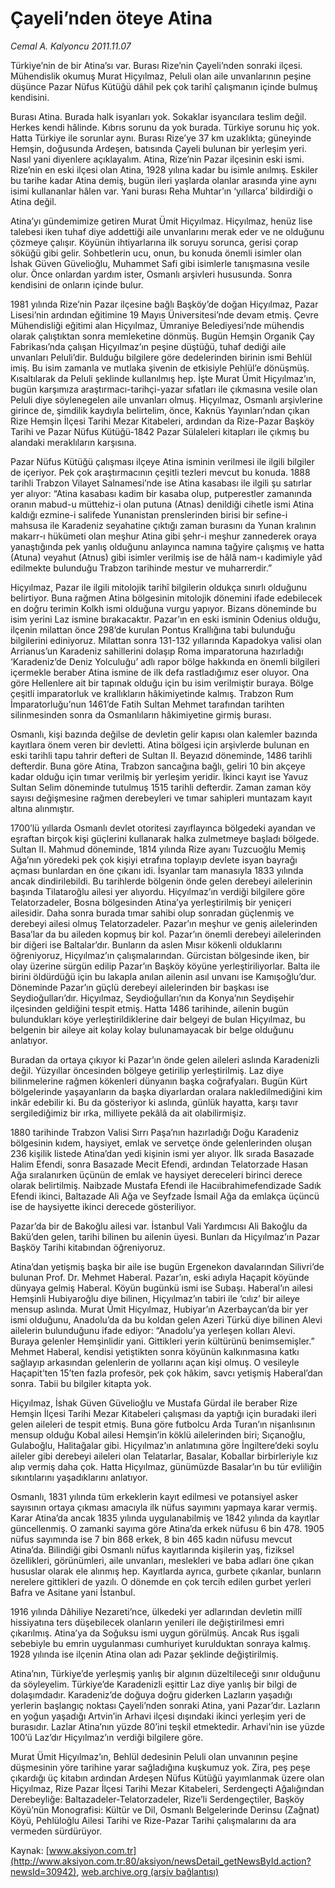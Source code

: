 # Çayeli’nden öteye Atina

*Cemal A. Kalyoncu 2011.11.07*

<font class="agenda2NewsSpot">
 Türkiye’nin de bir Atina’sı var. Burası Rize’nin Çayeli’nden sonraki ilçesi. Mühendislik okumuş Murat Hiçyılmaz, Peluli olan aile unvanlarının peşine düşünce Pazar Nüfus Kütüğü dâhil pek çok tarihî çalışmanın içinde bulmuş kendisini.
</font>
<font class="newsDetail">
 <p>
  Burası Atina. Burada halk isyanları yok. Sokaklar isyancılara teslim değil. Herkes kendi hâlinde. Kıbrıs sorunu da yok burada. Türkiye sorunu hiç yok. Hatta Türkiye ile sorunlar aynı. Burası Rize’ye 37 km uzaklıkta; güneyinde Hemşin, doğusunda Ardeşen, batısında Çayeli bulunan bir yerleşim yeri. Nasıl yani diyenlere açıklayalım. Atina, Rize’nin Pazar ilçesinin eski ismi. Rize’nin en eski ilçesi olan Atina, 1928 yılına kadar bu isimle anılmış. Eskiler bu tarihe kadar Atina demiş, bugün ileri yaşlarda olanlar arasında yine aynı isimi kullananlar hâlen var. Yani burası Reha Muhtar’ın ‘yıllarca’ bildirdiği o Atina değil.
 </p>
 <p>
  Atina’yı gündemimize getiren Murat Ümit Hiçyılmaz. Hiçyılmaz, henüz lise talebesi iken tuhaf diye addettiği aile unvanlarını merak eder ve ne olduğunu çözmeye çalışır. Köyünün ihtiyarlarına ilk soruyu sorunca, gerisi çorap söküğü gibi gelir. Sohbetlerin ucu, onun, bu konuda önemli isimler olan İshak Güven Güvelioğlu, Muhammet Safi gibi isimlerle tanışmasına vesile olur. Önce onlardan yardım ister, Osmanlı arşivleri hususunda. Sonra kendisini de onların içinde bulur.
 </p>
 <p>
  1981 yılında Rize’nin Pazar ilçesine bağlı Başköy’de doğan Hiçyılmaz, Pazar Lisesi’nin ardından eğitimine 19 Mayıs Üniversitesi’nde devam etmiş. Çevre Mühendisliği eğitimi alan Hiçyılmaz, Ümraniye Belediyesi’nde mühendis olarak çalıştıktan sonra memleketine dönmüş. Bugün Hemşin Organik Çay Fabrikası’nda çalışan Hiçyılmaz’ın peşine düştüğü, tuhaf dediği aile unvanları Peluli’dir. Bulduğu bilgilere göre dedelerinden birinin ismi Behlül imiş. Bu isim zamanla ve mutlaka şivenin de etkisiyle Pehlül’e dönüşmüş. Kısaltılarak da Peluli şeklinde kullanılmış hep. İşte Murat Ümit Hiçyılmaz’ın, bugün karşımıza araştırmacı-tarihçi-yazar sıfatları ile çıkmasına vesile olan Peluli diye söylenegelen aile unvanları olmuş. Hiçyılmaz, Osmanlı arşivlerine girince de, şimdilik kaydıyla belirtelim, önce, Kaknüs Yayınları’ndan çıkan Rize Hemşin İlçesi Tarihi Mezar Kitabeleri, ardından da Rize-Pazar Başköy Tarihi ve Pazar Nüfus Kütüğü-1842 Pazar Sülaleleri kitapları ile çıkmış bu alandaki meraklıların karşısına.
 </p>
 <p>
  Pazar Nüfus Kütüğü çalışması ilçeye Atina isminin verilmesi ile ilgili bilgiler de içeriyor. Pek çok araştırmacının çeşitli tezleri mevcut bu konuda. 1888 tarihli Trabzon Vilayet Salnamesi’nde ise Atina kasabası ile ilgili şu satırlar yer alıyor: “Atina kasabası kadim bir kasaba olup, putperestler zamanında oranın mabud-u müttehiz-i olan putuna (Atnas) denildiği cihetle ismi Atina kaldığı ezmine-i salifede Yunanistan prenslerinden birisi bir sefine-i mahsusa ile Karadeniz seyahatine çıktığı zaman burasını da Yunan kralının makarr-ı hükümeti olan meşhur Atina gibi şehr-i meşhur zannederek oraya yanaştığında pek yanlış olduğunu anlayınca namına tağyire çalışmış ve hatta (Atuna) veyahut (Atnus) gibi isimler verilmiş ise de hâlâ nam-ı kadimiyle yâd edilmekte bulunduğu Trabzon tarihinde mestur ve muharrerdir.”
 </p>
 <p>
  Hiçyılmaz, Pazar ile ilgili mitolojik tarihî bilgilerin oldukça sınırlı olduğunu belirtiyor. Buna rağmen Atina bölgesinin mitolojik dönemini ifade edebilecek en doğru terimin Kolkh ismi olduğuna vurgu yapıyor. Bizans döneminde bu isim yerini Laz ismine bırakacaktır. Pazar’ın en eski isminin Odenius olduğu, ilçenin milattan önce 298’de kurulan Pontus Krallığına tabi bulunduğu bilgilerini ediniyoruz. Milattan sonra 131-132 yıllarında Kapadokya valisi olan Arrianus’un Karadeniz sahillerini dolaşıp Roma imparatoruna hazırladığı ‘Karadeniz’de Deniz Yolculuğu’ adlı rapor bölge hakkında en önemli bilgileri içermekle beraber Atina ismine de ilk defa rastladığımız eser oluyor. Ona göre Hellenlere ait bir tapınak olduğu için bu isim verilmiştir buraya. Bölge çeşitli imparatorluk ve krallıkların hâkimiyetinde kalmış. Trabzon Rum İmparatorluğu’nun 1461’de Fatih Sultan Mehmet tarafından tarihten silinmesinden sonra da Osmanlıların hâkimiyetine girmiş burası.
 </p>
 <p>
  Osmanlı, kişi bazında değilse de devletin gelir kapısı olan kalemler bazında kayıtlara önem veren bir devletti. Atina bölgesi için arşivlerde bulunan en eski tarihli tapu tahrir defteri de Sultan II. Beyazıd döneminde, 1486 tarihli defterdir. Buna göre Atina, Trabzon sancağına bağlı, geliri 10 bin akçeye kadar olduğu için tımar verilmiş bir yerleşim yeridir. İkinci kayıt ise Yavuz Sultan Selim döneminde tutulmuş 1515 tarihli defterdir. Zaman zaman köy sayısı değişmesine rağmen derebeyleri ve tımar sahipleri muntazam kayıt altına alınmıştır.
 </p>
 <p>
  1700’lü yıllarda Osmanlı devlet otoritesi zayıflayınca bölgedeki ayandan ve eşraftan birçok kişi güçlerini kullanarak halka zulmetmeye başladı bölgede. Sultan II. Mahmud döneminde, 1814 yılında Rize ayanı Tuzcuoğlu Memiş Ağa’nın yöredeki pek çok kişiyi etrafına toplayıp devlete isyan bayrağı açması bunlardan en öne çıkanı idi. İsyanlar tam manasıyla 1833 yılında ancak dindirilebildi. Bu tarihlerde bölgenin önde gelen derebeyi ailelerinin başında Tilataroğlu ailesi yer alıyordu. Hiçyılmaz’ın verdiği bilgilere göre Telatorzadeler, Bosna bölgesinden Atina’ya yerleştirilmiş bir yeniçeri ailesidir. Daha sonra burada tımar sahibi olup sonradan güçlenmiş ve derebeyi ailesi olmuş Telatorzadeler. Pazar’ın meşhur ve geniş ailelerinden Basa’lar da bu aileden kopmuş bir kol. Pazar’ın önemli derebeyi ailelerinden bir diğeri ise Baltalar’dır. Bunların da aslen Mısır kökenli olduklarını öğreniyoruz, Hiçyılmaz’ın çalışmalarından. Gürcistan bölgesinde iken, bir olay üzerine sürgün edilip Pazar’ın Başköy köyüne yerleştiriliyorlar. Balta ile birini öldürdüğü için bu lakapla anılan ailenin asıl unvanı ise Kamışoğlu’dur. Döneminde Pazar’ın güçlü derebeyi ailelerinden bir başkası ise Seydioğulları’dır. Hiçyılmaz, Seydioğulları’nın da Konya’nın Seydişehir ilçesinden geldiğini tespit etmiş. Hatta 1486 tarihinde, ailenin bugün bulundukları köye yerleştirildiklerine dair belgeyi de bulan Hiçyılmaz, bu belgenin bir aileye ait kolay kolay bulunamayacak bir belge olduğunu anlatıyor.
 </p>
 <p>
  Buradan da ortaya çıkıyor ki Pazar’ın önde gelen aileleri aslında Karadenizli değil. Yüzyıllar öncesinden bölgeye getirilip yerleştirilmiş. Laz diye bilinmelerine rağmen kökenleri dünyanın başka coğrafyaları. Bugün Kürt bölgelerinde yaşayanların da başka diyarlardan oralara nakledilmediğini kim inkâr edebilir ki. Bu da gösteriyor ki aslında, günlük hayatta, karşı tavır sergilediğimiz bir ırka, milliyete pekâlâ da ait olabilirmişiz.
 </p>
 <p>
  1880 tarihinde Trabzon Valisi Sırrı Paşa’nın hazırladığı Doğu Karadeniz bölgesinin kıdem, haysiyet, emlak ve servetçe önde gelenlerinden oluşan 236 kişilik listede Atina’dan yedi kişinin ismi yer alıyor. İlk sırada Basazade Halim Efendi, sonra Basazade Mecit Efendi, ardından Telatorzade Hasan Ağa sıralanırken üçünün de emlak ve haysiyet dereceleri birinci derece olarak belirtilmiş. Naibzade Mustafa Efendi ile Hacıibrahimefendizade Sadık Efendi ikinci, Baltazade Ali Ağa ve Seyfzade İsmail Ağa da emlakça üçüncü ise de haysiyette ikinci derecede gösteriliyor.
 </p>
 <p>
  Pazar’da bir de Bakoğlu ailesi var. İstanbul Vali Yardımcısı Ali Bakoğlu da Bakü’den gelen, tarihi bilinen bu ailenin üyesi. Bunları da Hiçyılmaz’ın Pazar Başköy Tarihi kitabından öğreniyoruz.
 </p>
 <p>
  Atina’dan yetişmiş başka bir aile ise bugün Ergenekon davalarından Silivri’de bulunan Prof. Dr. Mehmet Haberal. Pazar’ın, eski adıyla Haçapit köyünde dünyaya gelmiş Haberal. Köyün bugünkü ismi ise Subaşı. Haberal’ın ailesi Hemşinli Hubiyaroğlu diye bilinen, Hiçyılmaz’ın tabiri ile ‘cılız’ bir aileye mensup aslında. Murat Ümit Hiçyılmaz, Hubiyar’ın Azerbaycan’da bir yer ismi olduğunu, Anadolu’da da bu koldan gelen Azeri Türkü diye bilinen Alevi ailelerin bulunduğunu ifade ediyor: “Anadolu’ya yerleşen kolları Alevi. Buraya gelenler Hemşinlidir yani. Gittikleri yerin kültürünü benimsemişler.” Mehmet Haberal, kendisi yetiştikten sonra köyünün kalkınmasına katkı sağlayıp arkasından gelenlerin de yollarını açan kişi olmuş. O vesileyle Haçapit’ten 15’ten fazla profesör, pek çok hâkim, savcı yetişmiş Haberal’dan sonra. Tabii bu bilgiler kitapta yok.
 </p>
 <p>
  Hiçyılmaz, İshak Güven Güvelioğlu ve Mustafa Gürdal ile beraber Rize Hemşin İlçesi Tarihi Mezar Kitabeleri çalışması da yaptığı için buradaki ileri gelen aileleri de tespit etmiş. Buna göre futbolcu Arda Turan’ın nişanlısının mensup olduğu Kobal ailesi Hemşin’in köklü ailelerinden biri; Sıçanoğlu, Gulaboğlu, Halitağalar gibi. Hiçyılmaz’ın anlatımına göre İngiltere’deki soylu aileler gibi derebeyi aileleri olan Telatarlar, Basalar, Koballar birbirleriyle kız alıp vermiş daha çok. Hatta Hiçyılmaz, günümüzde Basalar’ın bu tür evliliğin sıkıntılarını yaşadıklarını anlatıyor.
 </p>
 <p>
  Osmanlı, 1831 yılında tüm erkeklerin kayıt edilmesi ve potansiyel asker sayısının ortaya çıkması amacıyla ilk nüfus sayımını yapmaya karar vermiş. Karar Atina’da ancak 1835 yılında uygulanabilmiş ve 1842 yılında da kayıtlar güncellenmiş. O zamanki sayıma göre Atina’da erkek nüfusu 6 bin 478. 1905 nüfus sayımında ise 7 bin 868 erkek, 8 bin 465 kadın nüfusu mevcut Atina’da. Bilindiği gibi Osmanlı nüfus kayıtlarında kişilerin yaş, fiziksel özellikleri, görünümleri, aile unvanları, meslekleri ve baba adları öne çıkan hususlar olarak ele alınmış hep. Kayıtlarda ayrıca, gurbete çıkanlar, bunların nerelere gittikleri de yazılı. O dönemde en çok tercih edilen gurbet yerleri Bafra ve Asitane yani İstanbul.
 </p>
 <p>
  1916 yılında Dâhiliye Nezareti’nce, ülkedeki yer adlarından devletin millî hissiyatına ters düşebilecek olanların yenileri ile değiştirilmesi emri çıkarılmış. Atina’ya da Soğuksu ismi uygun görülmüş. Ancak Rus işgali sebebiyle bu emrin uygulanması cumhuriyet kurulduktan sonraya kalmış. 1928 yılında ise ilçenin Atina olan adı Pazar şeklinde değiştirilmiş.
 </p>
 <p>
  Atina’nın, Türkiye’de yerleşmiş yanlış bir algının düzeltileceği sınır olduğunu da söyleyelim. Türkiye’de Karadenizli eşittir Laz diye yanlış bir bilgi de dolaşımdadır. Karadeniz’de doğuya doğru giderken Lazların yaşadığı yerlerin başlangıç noktası Çayeli’nden sonraki Atina, yani Pazar’dır. Lazların en yoğun yaşadığı Artvin’in Arhavi ilçesi dışındaki ikinci yerleşim yeri de burasıdır. Lazlar Atina’nın yüzde 80’ini teşkil etmektedir. Arhavi’nin ise yüzde 100’ü Laz’dır Hiçyılmaz’ın verdiği bilgilere göre.
 </p>
 <p>
  Murat Ümit Hiçyılmaz’ın, Behlül dedesinin Peluli olan unvanının peşine düşmesinin yöre tarihine yarar sağladığına kuşkumuz yok. Zira, peş peşe çıkardığı üç kitabın ardından Ardeşen Nüfus Kütüğü yayımlanmak üzere olan Hiçyılmaz, Rize Pazar İlçesi Tarihi Mezar Kitabeleri, Serdengeçti Ağalığından Derebeyliğe: Baltazadeler-Telatorzadeler, Rize’li Serdengeçtiler, Başköy Köyü’nün Monografisi: Kültür ve Dil, Osmanlı Belgelerinde Derinsu (Zağnat) Köyü, Pehlüloğlu Ailesi Tarihi ve Rize-Pazar Tarihi çalışmalarını da ara vermeden sürdürüyor.
 </p>
 <p>
 </p>
</font>

Kaynak: [www.aksiyon.com.tr](http://www.aksiyon.com.tr:80/aksiyon/newsDetail_getNewsById.action?newsId=30942), [web.archive.org (arşiv bağlantısı)](http://web.archive.org/web/20111217041313/http://www.aksiyon.com.tr:80/aksiyon/newsDetail_getNewsById.action?newsId=30942)
